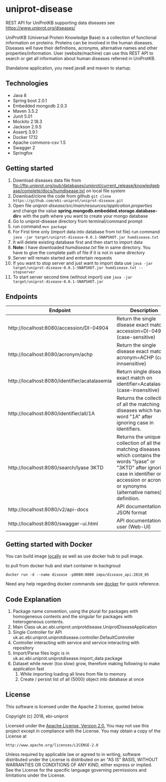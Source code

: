 # uniprot-disease
REST API for UniProtKB supporting data diseases see https://www.uniprot.org/diseases/

UniProtKB (Universal Protein Knowledge Base) is a collection of functional information on proteins. Proteins can be involved in the human diseases. Diseases will have their definitions, acronyms, alternative names and other properties/information. User (website/machine) can use this REST API to search or get all information about human diseases referred in UniProtKB.

Standalone application, you need java8 and maven to startup.

## Technologies
* Java 8
* Spring boot 2.0.1
* Embedded mongodb 2.0.3
* Maven 3.5.2
* Junit 5.01
* Mockito 2.18.3
* Jackson 2.9.5
* Assertj 3.9.1
* Docker 17.12
* Apache commons-csv 1.5
* Swagger 2
* Springfox

## Getting started
1. Download diseases data file from ftp://ftp.uniprot.org/pub/databases/uniprot/current_release/knowledgebase/complete/docs/humdisease.txt on local file system
1. Download/clone the code from github `git clone https://github.com/ebi-uniprot/uniprot-disease.git`
1. Open file *uniprot-disease/src/main/resources/application.properties* and change the value **spring.mongodb.embedded.storage.database-dir=** with the path where you want to create your mongo database 
1. Go to uniprot-disease directory from terminal/command prompt
1. run command `mvn package`
1. For First time only (import data into database from txt file) run command `java -jar target/uniprot-disease-0.0.1-SNAPSHOT.jar humdisease.txt`
  1. It will delete existing database first and then start to import data
  1. **Note:** I have downloaded *humdisease.txt* file in same directory. You have to give the complete path of file if it is not in same directory
  1. Server will remain started and entertain requests
  1. If you want to stop server and just want to import data use `java -jar target/uniprot-disease-0.0.1-SNAPSHOT.jar humdisease.txt --stopserver`
1. To start server second time (without import) use `java -jar target/uniprot-disease-0.0.1-SNAPSHOT.jar`

## Endpoints
Endpoint | Description
-------- | -----------
http://localhost:8080/accession/DI-04904 | Return the single disease exact match on accession=DI-04904 (case-sensitive)
http://localhost:8080/acronym/achp | Return the single disease exact match on acronym=ACHP (case-innsensitive)
http://localhost:8080/identifier/acatalasemia | Return single disease exact match on identifier=Acatalasemia (case-insensitive)
http://localhost:8080/identifier/all/1A | Returns the collection of all the matching diseases which have word "1A" after ignoring case in identifiers.
http://localhost:8080/search/lyase 3KTD | Returns the unique collection of all the matching diseases which contains the words "lyase" or "3KTD" after ignoring case in identifier or accession or acronym or synonyms (alternative names) or definition.
http://localhost:8080/v2/api-docs | API documentation in JSON format
http://localhost:8080/swagger-ui.html | API documentation for user (Web-UI)

## Getting started with Docker
You can build image [locally](docker) as well as use docker hub to pull image.

to pull from docker hub and start container in backgroud
```
docker run -d --name disease -p8080:8080 impo/disease_api:2018_05
```
Need any help regarding docker commands see [docker](https://github.com/rizwan-ishtiaq/wiki/blob/master/commands/docker.txt) for quick reference.

## Code Explanation
1. Package name convention, using the plural for packages with homogeneous contents and the singular for packages with heterogeneous contents.
1. Main Class uk.ac.ebi.uniprot.uniprotdisease.UniprotDiseaseApplication
1. Single Controller for API uk.ac.ebi.uniprot.uniprotdisease.controller.DefaultController
1. Controller interacting with service and service interacting with repository
1. Import/Parse files logic is in uk.ac.ebi.uniprot.uniprotdisease.import_data package
1. Dataset while never (too slow) grow, therefore making following to make application fast
   1. While importing loading all lines from file to memory
   1. Create / persist list of all (5000) object into database at once

## License
This software is licensed under the Apache 2 license, quoted below.

Copyright (c) 2018, ebi-uniprot

Licensed under the [Apache License, Version 2.0.](LICENSE) You may not
use this project except in compliance with the License. You may obtain a copy of
the License at

    http://www.apache.org/licenses/LICENSE-2.0

Unless required by applicable law or agreed to in writing, software
distributed under the License is distributed on an "AS IS" BASIS, WITHOUT
WARRANTIES OR CONDITIONS OF ANY KIND, either express or implied. See the
License for the specific language governing permissions and limitations under
the License.
